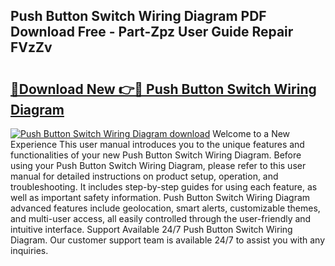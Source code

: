 ## Push Button Switch Wiring Diagram PDF Download Free - Part-Zpz User Guide Repair FVzZv

# <h2><a href="http://dfrcvlb.blite.top/?on=Push+Button+Switch+Wiring+Diagram">🔗Download New 👉🔴 Push Button Switch Wiring Diagram</a></h2>

[![Push Button Switch Wiring Diagram download](https://i.imgur.com/lujVjoI.png)](http://dfrcvlb.blite.top/?on=Push+Button+Switch+Wiring+Diagram)
Welcome to a New Experience This user manual introduces you to the unique features and functionalities of your new Push Button Switch Wiring Diagram. Before using your Push Button Switch Wiring Diagram, please refer to this user manual for detailed instructions on product setup, operation, and troubleshooting. It includes step-by-step guides for using each feature, as well as important safety information. Push Button Switch Wiring Diagram advanced features include geolocation, smart alerts, customizable themes, and multi-user access, all easily controlled through the user-friendly and intuitive interface. Support Available 24/7 Push Button Switch Wiring Diagram. Our customer support team is available 24/7 to assist you with any inquiries.

